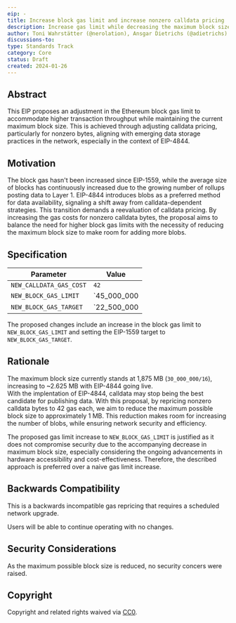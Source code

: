```yaml
---
eip: -
title: Increase block gas limit and increase nonzero calldata pricing
description: Increase gas limit while decreasing the maximum block size
author: Toni Wahrstätter (@nerolation), Ansgar Dietrichs (@adietrichs)
discussions-to: 
type: Standards Track
category: Core
status: Draft
created: 2024-01-26
---
```


## Abstract

This EIP proposes an adjustment in the Ethereum block gas limit to accommodate higher transaction throughput while maintaining the current maximum block size. 
This is achieved through adjusting calldata pricing, particularly for nonzero bytes, aligning with emerging data storage practices in the network, especially in the context of EIP-4844.


## Motivation

The block gas hasn't been increased since EIP-1559, while the average size of blocks has continuously increased due to the growing number of rollups posting data to Layer 1. 
EIP-4844 introduces blobs as a preferred method for data availability, signaling a shift away from calldata-dependent strategies. 
This transition demands a reevaluation of calldata pricing. 
By increasing the gas costs for nonzero calldata bytes, the proposal aims to balance the need for higher block gas limits with the necessity of reducing the maximum block size to make room for adding more blobs.



## Specification

| Parameter | Value |
| - | - |
| `NEW_CALLDATA_GAS_COST` | `42` |
| `NEW_BLOCK_GAS_LIMIT` | `45_000_000 |
| `NEW_BLOCK_GAS_TARGET` | `22_500_000 |

The proposed changes include an increase in the block gas limit to `NEW_BLOCK_GAS_LIMIT` and setting the EIP-1559 target to `NEW_BLOCK_GAS_TARGET`.


## Rationale

The maximum block size currently stands at 1,875 MB (`30_000_000/16`), increasing to ~2.625 MB with EIP-4844 going live.  
With the implentation of EIP-4844, calldata may stop being the best candidate for publishing data.
With this proposal, by repricing nonzero calldata bytes to 42 gas each, we aim to reduce the maximum possible block size to approximately 1 MB. 
This reduction makes room for increasing the number of blobs, while ensuring network security and efficiency. 

The proposed gas limit increase to `NEW_BLOCK_GAS_LIMIT` is justified as it does not compromise security due to the accompanying decrease in maximum block size, especially considering the ongoing advancements in hardware accessibility and cost-effectiveness. 
Therefore, the described approach is preferred over a naive gas limit increase.




## Backwards Compatibility

This is a backwards incompatible gas repricing that requires a scheduled network upgrade.

Users will be able to continue operating with no changes.

## Security Considerations

As the maximum possible block size is reduced, no security concers were raised.

## Copyright

Copyright and related rights waived via [CC0](../LICENSE.md).
 
